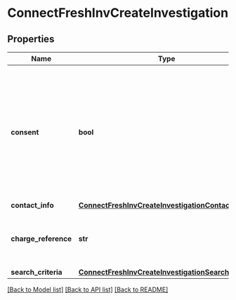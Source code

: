 # ConnectFreshInvCreateInvestigation

## Properties
Name | Type | Description | Notes
------------ | ------------- | ------------- | -------------
**consent** | **bool** | Including this allows Creditsafe to disclose your company details to the target company in the aim of improving the quality of our Investigation Report | [optional] 
**contact_info** | [**ConnectFreshInvCreateInvestigationContactInfo**](ConnectFreshInvCreateInvestigationContactInfo.md) |  | [optional] 
**charge_reference** | **str** | Free text field to add your own personal reference to the order | [optional] 
**search_criteria** | [**ConnectFreshInvCreateInvestigationSearchCriteria**](ConnectFreshInvCreateInvestigationSearchCriteria.md) |  | [optional] 

[[Back to Model list]](../README.md#documentation-for-models) [[Back to API list]](../README.md#documentation-for-api-endpoints) [[Back to README]](../README.md)


